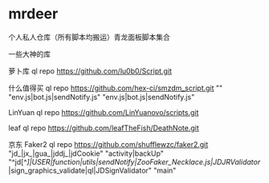 # mrdeer

个人私人仓库（所有脚本均搬运）青龙面板脚本集合

一些大神的库

萝卜库
ql repo https://github.com/lu0b0/Script.git

什么值得买
ql repo https://github.com/hex-ci/smzdm_script.git "" "env.js|bot.js|sendNotify.js" "env.js|bot.js|sendNotify.js"

LinYuan
ql repo https://github.com/LinYuanovo/scripts.git


leaf
ql repo https://github.com/leafTheFish/DeathNote.git

京东
Faker2
ql repo https://github.com/shufflewzc/faker2.git "jd_|jx_|gua_|jddj_|jdCookie" "activity|backUp" "^jd[^_]|USER|function|utils|sendNotify|ZooFaker_Necklace.js|JDJRValidator_|sign_graphics_validate|ql|JDSignValidator" "main"
